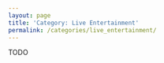```yaml
---
layout: page
title: 'Category: Live Entertainment'
permalink: /categories/live_entertainment/
---
```


TODO